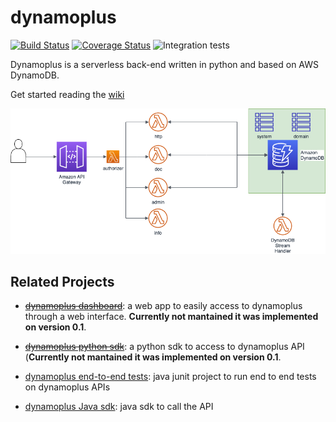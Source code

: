 # dynamoplus

[![Build Status](https://travis-ci.com/antessio/dynamoplus.svg?branch=master)](https://travis-ci.com/antessio/dynamoplus) [![Coverage Status](https://coveralls.io/repos/github/antessio/dynamoplus/badge.svg?branch=master)](https://coveralls.io/github/antessio/dynamoplus?branch=master) ![Integration tests ](https://github.com/antessio/dynamoplus/workflows/Integration%20tests/badge.svg?branch=master)


Dynamoplus is a serverless back-end written in python and based on AWS DynamoDB. 

Get started reading the [wiki](https://github.com/antessio/dynamoplus/wiki) 


![](dynamoplus.png)



## Related Projects

- [~~dynamoplus dashboard~~](https://github.com/antessio/dynamoplus-dashboard): a web app to easily access to dynamoplus
through a web interface. **Currently not mantained it was implemented on version 0.1**. 

- [~~dynamoplus python sdk~~](https://github.com/antessio/dynamoplus-python-sdk): a python sdk to access to dynamoplus API (**Currently not mantained it was implemented on version 0.1**.

- [dynamoplus end-to-end tests](https://github.com/antessio/dynamoplus-e2e-tests): java junit project to run end to end tests
on dynamoplus APIs

- [dynamoplus Java sdk](https://github.com/antessio/dynamoplus-java-sdk): java sdk to call the API
